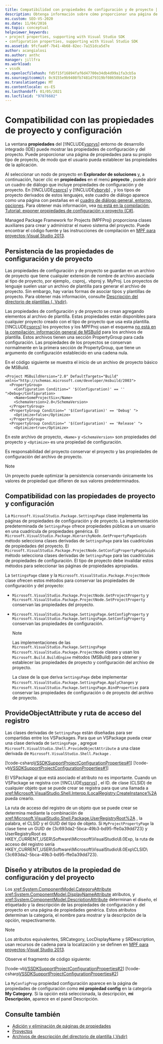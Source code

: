 ```yaml
---
title: Compatibilidad con propiedades de configuración y de proyecto | Microsoft Docs
description: Obtenga información sobre cómo proporcionar una página de propiedades para su propio tipo de proyecto en el IDE de Visual Studio, que puede mostrar las propiedades extendidas del proyecto y la configuración.
ms.custom: SEO-VS-2020
ms.date: 11/04/2016
ms.topic: conceptual
helpviewer_keywords:
- project properties, supporting with Visual Studio SDK
- configuration properties, supporting with Visual Studio SDK
ms.assetid: 9fcfaa0f-7b41-4b68-82ec-7a151dca5d7e
author: acangialosi
ms.author: anthc
manager: jillfra
ms.workload:
- vssdk
ms.openlocfilehash: fd5f15f16894faf6d47700e34db4d99a1fa3cb5a
ms.sourcegitcommit: 0c9155e9b9408fb7481d79319bf08650b610e719
ms.translationtype: MT
ms.contentlocale: es-ES
ms.lasthandoff: 01/05/2021
ms.locfileid: "97876602"
---
```

# <a name="support-for-project-and-configuration-properties"></a>Compatibilidad con las propiedades de proyecto y configuración
La ventana **propiedades** del [!INCLUDE[vsprvs](../../code-quality/includes/vsprvs_md.md)] entorno de desarrollo integrado (IDE) puede mostrar las propiedades de configuración y del proyecto. Puede proporcionar una página de propiedades para su propio tipo de proyecto, de modo que el usuario pueda establecer las propiedades de la aplicación.

 Al seleccionar un nodo de proyecto en **Explorador de soluciones** y, a continuación, hacer clic en **propiedades** en el menú **proyecto** , puede abrir un cuadro de diálogo que incluye propiedades de configuración y de proyecto. En [!INCLUDE[csprcs](../../data-tools/includes/csprcs_md.md)] y [!INCLUDE[vbprvb](../../code-quality/includes/vbprvb_md.md)] , y los tipos de proyecto derivados de estos lenguajes, este cuadro de diálogo aparece como una página con pestañas en el [cuadro de diálogo general, entorno, opciones](../../ide/reference/general-environment-options-dialog-box.md). Para obtener más información, vea [no está en la compilación: Tutorial: exponer propiedades de configuración y proyecto (C#)](/previous-versions/bb166517(v=vs.100)).

 Managed Package Framework for Projects (MPFProj) proporciona clases auxiliares para crear y administrar el nuevo sistema del proyecto. Puede encontrar el código fuente y las instrucciones de compilación en [MPF para proyectos-Visual Studio 2013](https://github.com/tunnelvisionlabs/MPFProj10).

## <a name="persistence-of-project-and-configuration-properties"></a>Persistencia de las propiedades de configuración y de proyecto
 Las propiedades de configuración y de proyecto se guardan en un archivo de proyecto que tiene cualquier extensión de nombre de archivo asociada al tipo de proyecto, por ejemplo,. csproj,. vbproj y. MyProj. Los proyectos de lenguaje suelen usar un archivo de plantilla para generar el archivo de proyecto. Sin embargo, hay varias formas de asociar tipos y plantillas de proyecto. Para obtener más información, consulte [Descripción del directorio de plantillas (. Vsdir)](../../extensibility/internals/template-directory-description-dot-vsdir-files.md).

 Las propiedades de configuración y de proyecto se crean agregando elementos al archivo de plantilla. Estas propiedades están disponibles para cualquier proyecto creado con el tipo de proyecto que usa esta plantilla. [!INCLUDE[csprcs](../../data-tools/includes/csprcs_md.md)] los proyectos y los MPFProj usan el esquema [no está en la compilación: información general de MSBuild](/previous-versions/visualstudio/visual-studio-2008/ms171452(v=vs.90)) para los archivos de plantilla. Estos archivos tienen una sección PropertyGroup para cada configuración. Las propiedades de los proyectos se conservan normalmente en la primera sección de PropertyGroup, que tiene un argumento de configuración establecido en una cadena nula.

 En el código siguiente se muestra el inicio de un archivo de proyecto básico de MSBuild.

```
<Project MSBuildVersion="2.0" DefaultTargets="Build" xmlns="http://schemas.microsoft.com/developer/msbuild/2003">
  <PropertyGroup>
    <Configuration Condition=" '$(Configuration)' == '' ">Debug</Configuration>
    <Name>SomeProjectSix</Name>
    <SchemaVersion>2.0</SchemaVersion>
  </PropertyGroup>
  <PropertyGroup Condition=" '$(Configuration)' == 'Debug' ">
    <Optimize>false</Optimize>
  </PropertyGroup>
  <PropertyGroup Condition=" '$(Configuration)' == 'Release' ">
    <Optimize>true</Optimize>
```

 En este archivo de proyecto, `<Name>` y `<SchemaVersion>` son propiedades del proyecto y `<Optimize>` es una propiedad de configuración.

 Es responsabilidad del proyecto conservar el proyecto y las propiedades de configuración del archivo de proyecto.

> [!NOTE]
> Un proyecto puede optimizar la persistencia conservando únicamente los valores de propiedad que difieren de sus valores predeterminados.

## <a name="support-for-project-and-configuration-properties"></a>Compatibilidad con las propiedades de proyecto y configuración
 La `Microsoft.VisualStudio.Package.SettingsPage` clase implementa las páginas de propiedades de configuración y de proyecto. La implementación predeterminada de `SettingsPage` ofrece propiedades públicas a un usuario en una cuadrícula de propiedades genérica. El `Microsoft.VisualStudio.Package.HierarchyNode.GetPropertyPageGuids` método selecciona clases derivadas de `SettingsPage` para las cuadrículas de propiedades del proyecto. El `Microsoft.VisualStudio.Package.ProjectNode.GetConfigPropertyPageGuids` método selecciona clases derivadas de `SettingsPage` para las cuadrículas de propiedades de configuración. El tipo de proyecto debe invalidar estos métodos para seleccionar las páginas de propiedades apropiadas.

 La `SettingsPage` clase y la `Microsoft.VisualStudio.Package.ProjectNode` clase ofrecen estos métodos para conservar las propiedades de configuración y del proyecto:

- `Microsoft.VisualStudio.Package.ProjectNode.GetProjectProperty` y `Microsoft.VisualStudio.Package.ProjectNode.SetProjectProperty` conservan las propiedades del proyecto.

- `Microsoft.VisualStudio.Package.SettingsPage.GetConfigProperty` y `Microsoft.VisualStudio.Package.SettingsPage.SetConfigProperty` conservan las propiedades de configuración.

  > [!NOTE]
  > Las implementaciones de las `Microsoft.VisualStudio.Package.SettingsPage` `Microsoft.VisualStudio.Package.ProjectNode` clases y usan los `Microsoft.Build.BuildEngine` métodos (MSBuild) para obtener y establecer las propiedades de proyecto y configuración del archivo de proyecto.

  La clase de la que deriva `SettingsPage` debe implementar `Microsoft.VisualStudio.Package.SettingsPage.ApplyChanges` y `Microsoft.VisualStudio.Package.SettingsPage.BindProperties` para conservar las propiedades de configuración o de proyecto del archivo de proyecto.

## <a name="provideobjectattribute-and-registry-path"></a>ProvideObjectAttribute y ruta de acceso del registro
 Las clases derivadas de `SettingsPage` están diseñadas para ser compartidas entre los VSPackages. Para que un VSPackage pueda crear una clase derivada de `SettingsPage` , agregue `Microsoft.VisualStudio.Shell.ProvideObjectAttribute` a una clase derivada de `Microsoft.VisualStudio.Shell.Package` .

 [!code-csharp[VSSDKSupportProjectConfigurationProperties#1](../../extensibility/internals/codesnippet/CSharp/support-for-project-and-configuration-properties_1.cs)]
 [!code-vb[VSSDKSupportProjectConfigurationProperties#1](../../extensibility/internals/codesnippet/VisualBasic/support-for-project-and-configuration-properties_1.vb)]

 El VSPackage al que está asociado el atributo no es importante. Cuando un VSPackage se registra con [!INCLUDE[vsprvs](../../code-quality/includes/vsprvs_md.md)] , el ID. de clase (CLSID) de cualquier objeto que se puede crear se registra para que una llamada a <xref:Microsoft.VisualStudio.Shell.Interop.ILocalRegistry.CreateInstance%2A> pueda crearlo.

 La ruta de acceso del registro de un objeto que se puede crear se determina mediante la combinación de <xref:Microsoft.VisualStudio.Shell.Package.UserRegistryRoot%2A> , la palabra, el CLSID y el GUID del tipo de objeto. Si `MyProjectPropertyPage` la clase tiene un GUID de {3c693da2-5bca-49b3-bd95-ffe0a39dd723} y UserRegistryRoot es HKEY_CURRENT_USER\Software\Microsoft\VisualStudio\8.0Exp, la ruta de acceso del registro sería HKEY_CURRENT_USER\Software\Microsoft\VisualStudio\8.0Exp\CLSID\\ {3c693da2-5bca-49b3-bd95-ffe0a39dd723}.

## <a name="project-and-configuration-property-attributes-and-layout"></a>Diseño y atributos de la propiedad de configuración y del proyecto
 Los <xref:System.ComponentModel.CategoryAttribute> <xref:System.ComponentModel.DisplayNameAttribute> atributos, y <xref:System.ComponentModel.DescriptionAttribute> determinan el diseño, el etiquetado y la descripción de las propiedades de configuración y del proyecto en una página de propiedades genérica. Estos atributos determinan la categoría, el nombre para mostrar y la descripción de la opción, respectivamente.

> [!NOTE]
> Los atributos equivalentes, SRCategory, LocDisplayName y SRDescription, usan recursos de cadena para la localización y se definen en [MPF para proyectos-Visual Studio 2013](https://github.com/tunnelvisionlabs/MPFProj10).

 Observe el fragmento de código siguiente:

 [!code-vb[VSSDKSupportProjectConfigurationProperties#2](../../extensibility/internals/codesnippet/VisualBasic/support-for-project-and-configuration-properties_2.vb)]
 [!code-csharp[VSSDKSupportProjectConfigurationProperties#2](../../extensibility/internals/codesnippet/CSharp/support-for-project-and-configuration-properties_2.cs)]

 La `MyConfigProp` propiedad configuración aparece en la página de propiedades de configuración como **mi propiedad config** en la categoría **My Category**. Si la opción está seleccionada, la descripción, **mi Descripción**, aparece en el panel Descripción.

## <a name="see-also"></a>Consulte también
- [Adición y eliminación de páginas de propiedades](../../extensibility/adding-and-removing-property-pages.md)
- [Proyectos](../../extensibility/internals/projects.md)
- [Archivos de descripción del directorio de plantilla (.Vsdir)](../../extensibility/internals/template-directory-description-dot-vsdir-files.md)